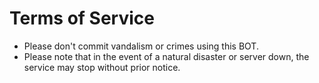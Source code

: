 # Terms of Service

- Please don't commit vandalism or crimes using this BOT.
- Please note that in the event of a natural disaster or server down, the service may stop without prior notice.
